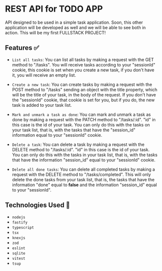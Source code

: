 # REST API for TODO APP

API designed to be used in a simple task application. Soon, this other application will be developed as well and we will be able to see both in action. This will be my first FULLSTACK PROJECT!

## Features ✅

- `List all tasks`: You can list all tasks by making a request with the GET method to "/tasks". You will receive tasks according to your "sessionId" cookie, this cookie is set when you create a new task, if you don't have it, you will receive an empty list.

- `Create a new task`: You can create tasks by making a request with the POST method to "/tasks" sending an object with the title property, which will be the title of your task, in the body of the request. If you don't have the "sessionId" cookie, that cookie is set for you, but if you do, the new task is added to your task list.

- `Mark and unmark a task as done`: You can mark and unmark a task as done by making a request with the PATCH method to "/tasks/:id". "id" in this case is the id of your task. You can only do this with the tasks on your task list, that is, with the tasks that have the "session_id" information equal to your "sessionId" cookie.

- `Delete a task`: You can delete a task by making a request with the DELETE method to "/tasks/:id". "id" in this case is the id of your task. You can only do this with the tasks in your task list, that is, with the tasks that have the information "session_id" equal to your "sessionId" cookie.

- `Delete all done tasks`: You can delete all completed tasks by making a request with the DELETE method to "/tasks/completed". This will only delete the done tasks from your task list, that is, the tasks that have the information "done" equal to **false** and the information "session_id" equal to your "sessionId".

## Technologies Used 🚀

- `nodejs`
- `fastify`
- `typescript`
- `tsx`
- `knexjs`
- `zod`
- `eslint`
- `sqlite`
- `vitest`
- `tsup`